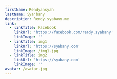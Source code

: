 ```yaml
---
firstName: Rendyansyah
lastName: Sya'bany
description: Rendy.syabany.me
link:
  - linkTitle: Facebook
    linkUrl: 'https://facebook.com/rendy.syabany'
    linkImage: ''
  - linkTitle: img1
    linkUrl: 'https://syabany.com'
    linkImage: /img1.jpg
  - linkTitle: img2
    linkUrl: 'https://syabany.com'
    linkImage: ''
avatar: /avatar.jpg
---
```






























